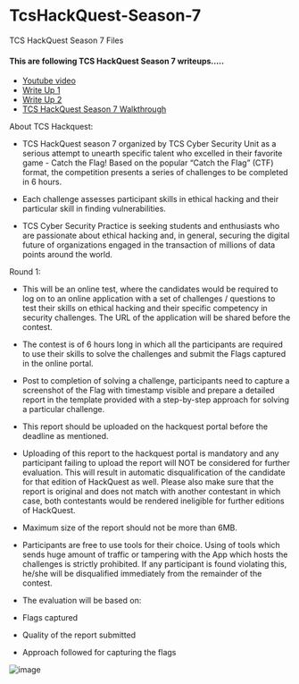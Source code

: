# TcsHackQuest-Season-7
TCS HackQuest Season 7 Files


<h4> This are following TCS HackQuest Season 7 writeups.....</h4>
<ul>
  <li><a href="https://www.youtube.com/watch?v=-XE6QpDoYDA" >Youtube video</a></li>
  <li><a href="https://1nf3rn0-h.medium.com/tcs-hackquest-season-7-round-1-writeup-6ee5d83c873f" >Write Up 1</a></li>
  <li><a href="https://medium.com/@shaan_subhraneel/tcs-hackquest-season-07-round-01-walkthroughs-a91799fe367d" >Write Up 2</a></li>
  <li><a href="https://www.youtube.com/watch?v=-XE6QpDoYDA&list=PLRuPwgSmHlCEbKKq5F5I2FDzkpPgi4ZEJ&index=1" >TCS HackQuest Season 7 Walkthrough</a></li>
</ul>

About TCS Hackquest:

-  TCS HackQuest season 7 organized by TCS Cyber Security Unit  as a serious attempt to unearth specific talent who excelled in their favorite game - Catch the Flag! Based on the popular “Catch the Flag” (CTF) format, the competition presents a series of challenges to be completed in 6 hours.

  
-  Each challenge assesses participant skills in ethical hacking and their particular skill in finding vulnerabilities.

-    TCS Cyber ​​Security Practice is seeking students and enthusiasts who are passionate about ethical hacking and, in general, securing the digital future of organizations engaged in the transaction of millions of data points around the world.
      
      
Round 1:

- This will be an online test, where the candidates would be required to log on to an online application with a set of challenges / questions to test their skills on ethical hacking and their specific competency in security challenges. The URL of the application will be shared before the contest.

- The contest is of 6 hours long in which all the participants are required to use their skills to solve the challenges and submit the Flags captured in the online portal.

- Post to completion of solving a challenge, participants need to capture a screenshot of the Flag with timestamp visible and prepare a detailed report in the template provided with a step-by-step approach for solving a particular challenge.

- This report should be uploaded on the hackquest portal before the deadline as mentioned.

- Uploading of this report to the hackquest portal is mandatory and any participant failing to upload the report will NOT be considered for further evaluation. This will result in automatic disqualification of the candidate for that edition of HackQuest as well. Please also make sure that the report is original and does not match with another contestant in which case, both contestants would be rendered ineligible for further editions of HackQuest.

- Maximum size of the report should not be more than 6MB.

- Participants are free to use tools for their choice. Using of tools which sends huge amount of traffic or tampering with the App which hosts the challenges is strictly prohibited. If any participant is found violating this, he/she will be disqualified immediately from the remainder of the contest.

- The evaluation will be based on:

- Flags captured

- Quality of the report submitted

- Approach followed for capturing the flags


![image](https://github.com/aashish36/TcsHackQuest-Season-7/assets/65489287/eedf45e0-9eb9-4456-a7a5-cab5b12e147c)
